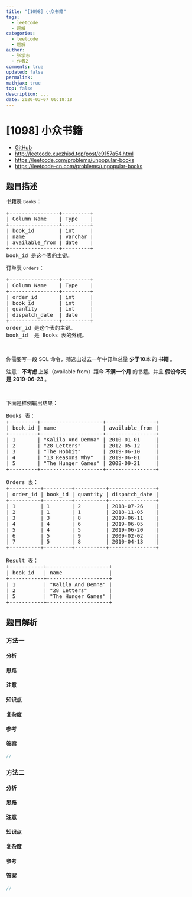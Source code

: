 ```yaml
---
title: "[1098] 小众书籍"
tags:
  - leetcode
  - 题解
categories:
  - leetcode
  - 题解
author:
  - 张学志
  - 作者2
comments: true
updated: false
permalink:
mathjax: true
top: false
description: ...
date: 2020-03-07 00:18:18
---
```



# [1098] 小众书籍
* [GitHub](https://github.com/algoboy101/LeetCodeCrowdsource/tree/master/_posts/QA/%5B1098%5D%20%E5%B0%8F%E4%BC%97%E4%B9%A6%E7%B1%8D.md)
* http://leetcode.xuezhisd.top/post/e9157a54.html
* https://leetcode.com/problems/unpopular-books
* https://leetcode-cn.com/problems/unpopular-books


## 题目描述

<p>书籍表&nbsp;<code>Books</code>：</p>

<pre>+----------------+---------+
| Column Name    | Type    |
+----------------+---------+
| book_id        | int     |
| name           | varchar |
| available_from | date    |
+----------------+---------+
book_id 是这个表的主键。
</pre>

<p>订单表&nbsp;<code>Orders</code>：</p>

<pre>+----------------+---------+
| Column Name    | Type    |
+----------------+---------+
| order_id       | int     |
| book_id        | int     |
| quantity       | int     |
| dispatch_date  | date    |
+----------------+---------+
order_id 是这个表的主键。
book_id  是 Books 表的外键。
</pre>

<p>&nbsp;</p>

<p>你需要写一段 SQL 命令，筛选出过去一年中订单总量&nbsp;<strong>少于10本&nbsp;</strong>的&nbsp;<strong>书籍&nbsp;</strong>。</p>

<p>注意：<strong>不考虑&nbsp;</strong>上架（available from）距今&nbsp;<strong>不满一个月</strong> 的书籍。并且&nbsp;<strong>假设今天是</strong>&nbsp;<strong>2019-06-23&nbsp;</strong>。</p>

<p>&nbsp;</p>

<p>下面是样例输出结果：</p>

<pre>Books 表：
+---------+--------------------+----------------+
| book_id | name               | available_from |
+---------+--------------------+----------------+
| 1       | &quot;Kalila And Demna&quot; | 2010-01-01     |
| 2       | &quot;28 Letters&quot;       | 2012-05-12     |
| 3       | &quot;The Hobbit&quot;       | 2019-06-10     |
| 4       | &quot;13 Reasons Why&quot;   | 2019-06-01     |
| 5       | &quot;The Hunger Games&quot; | 2008-09-21     |
+---------+--------------------+----------------+

Orders 表：
+----------+---------+----------+---------------+
| order_id | book_id | quantity | dispatch_date |
+----------+---------+----------+---------------+
| 1        | 1       | 2        | 2018-07-26    |
| 2        | 1       | 1        | 2018-11-05    |
| 3        | 3       | 8        | 2019-06-11    |
| 4        | 4       | 6        | 2019-06-05    |
| 5        | 4       | 5        | 2019-06-20    |
| 6        | 5       | 9        | 2009-02-02    |
| 7        | 5       | 8        | 2010-04-13    |
+----------+---------+----------+---------------+

Result 表：
+-----------+--------------------+
| book_id   | name               |
+-----------+--------------------+
| 1         | &quot;Kalila And Demna&quot; |
| 2         | &quot;28 Letters&quot;       |
| 5         | &quot;The Hunger Games&quot; |
+-----------+--------------------+
</pre>



## 题目解析


### 方法一

#### 分析

#### 思路

#### 注意

#### 知识点

#### 复杂度

#### 参考

#### 答案

```cpp
//
```


### 方法二

#### 分析

#### 思路

#### 注意

#### 知识点

#### 复杂度

#### 参考

#### 答案

```cpp
//
```


